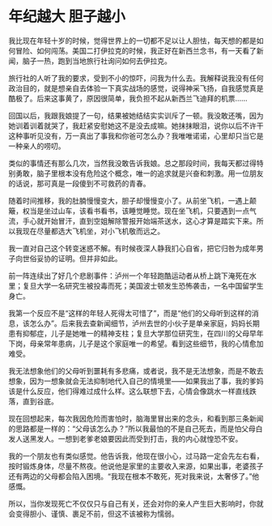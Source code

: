 # 年纪越大 胆子越小

我比现在年轻十岁的时候，觉得世界上的一切都不足以让人胆怯，每天想的都是如何冒险、如何闯荡。美国二打伊拉克的时候，我正好在新西兰念书，有一天看了新闻，脑子一热，跑到当地旅行社询问如何去伊拉克。 

旅行社的人听了我的要求，受到不小的惊吓，问我为什么去。我解释说我没有任何政治目的，就是想亲自去体验一下真实战场的感觉，说得神采飞扬，自我感觉真是酷极了。后来这事黄了，原因很简单，我负担不起从新西兰飞迪拜的机票…… 

回国以后，我跟我娘提了一句，结果被她结结实实训斥了一顿。我没敢还嘴，因为她训着训着就哭了，我赶紧安慰她这不是没去成嘛。她抹抹眼泪，说你以后不许干这种事听见没有，万一真出了事我和你爸可怎么办？我唯唯诺诺，心里却只当它是一种亲人的唠叨。 

类似的事情还有那么几次，当然我没敢告诉我娘。总之那段时间，我每天都过得特别勇敢，脑子里根本没有危险这个概念，唯一的追求就是兴奋和刺激。用一位朋友的话说，那可真是一段傻到不可救药的青春。 

随着时间推移，我的肚腩慢慢变大，胆子却慢慢变小了。从前坐飞机，一遇上颠簸，权当是坐过山车，该看书看书，该睡觉睡觉。现在坐飞机，只要遇到一点气流，手心就开始冒汗，直到空姐解除警报开始端茶送水，这心才算是踏实下来。所以我现在尽量都选大飞机坐，对小飞机敬而远之。 

我一直对自己这个转变迷惑不解。有时候夜深人静我扪心自省，把它归咎为成年男子向世俗妥协的证明。但并非如此。 

前一阵连续出了好几个悲剧事件：泸州一个年轻跑酷运动者从桥上跳下淹死在水里；复旦大学一名研究生被投毒而死；美国波士顿发生恐怖袭击，一名中国留学生身亡。 

我第一个反应不是“这样的年轻人死得太可惜了”，而是“他们的父母听到这样的消息，该怎么办”。后来我去查新闻细节，泸州去世的小伙子是单亲家庭，妈妈长期患有抑郁症，儿子是她唯一的精神支柱；复旦大学那位研究生，在四川的父母早年下岗，母亲常年患病，儿子是这个家庭唯一的希望。看到这些细节，我的心情愈加难受。 

我无法想象他们的父母听到噩耗有多悲痛，或者说，我不是无法想象，而是不敢去想象，因为一想象就会无法抑制地代入自己的情境里——如果我出了事，我的爹妈该是什么反应，他们得难过成什么样。这么联想下去，心情会像跳水一样直线跌落，直到谷底。 

现在回想起来，每次我因危险而害怕时，脑海里冒出来的念头，和看到那三条新闻的思路都是一样的：“父母该怎么办？”所以我最怕的不是自己死去，而是怕父母白发人送黑发人。一想到老爹老娘要因此而受到打击，我的内心就惶恐不安。 

我的一个朋友也有类似感觉。他告诉我，他现在很小心，过马路一定会先左右看，按时锻炼身体，尽量不熬夜。他说他是家里的主要收入来源，如果出事，老婆孩子还有两边的父母都会陷入困境。“我现在根本不敢死，死对我来说，太奢侈了。”他感慨。 

所以，当你发现死亡不仅仅只与自己有关，还会对你的亲人产生巨大影响时，你就会变得胆小、谨慎、裹足不前，但这不该被称为懦弱。